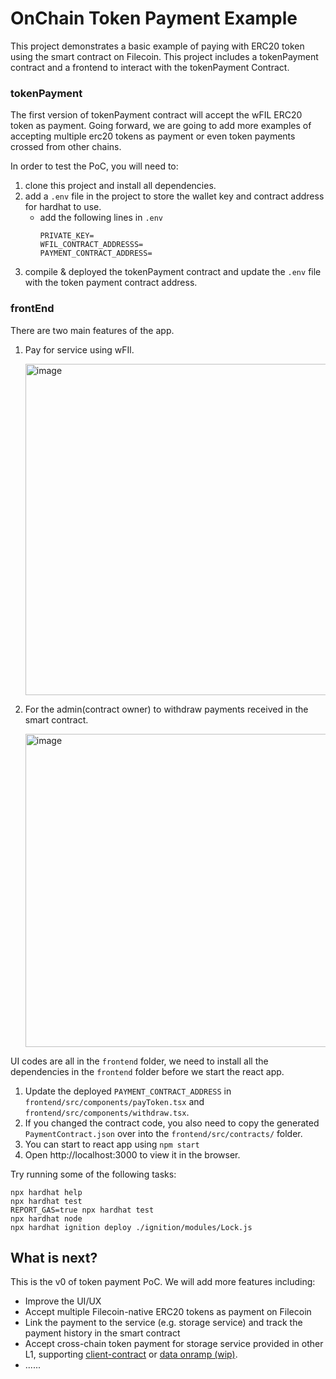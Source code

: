 # OnChain Token Payment Example

This project demonstrates a basic example of paying with ERC20 token using the smart contract on Filecoin. This project includes a tokenPayment contract and a frontend to interact with the tokenPayment Contract. 


### tokenPayment

The first version of tokenPayment contract will accept the wFIL ERC20 token as payment. Going forward, we are going to add more examples of accepting multiple erc20 tokens as payment or even token payments crossed from other chains.

In order to test the PoC, you will need to:
1. clone this project and install all dependencies.
1. add a `.env` file in the project to store the wallet key and contract address for hardhat to use.
    - add the following lines in `.env `
        ```
        PRIVATE_KEY=
        WFIL_CONTRACT_ADDRESSS=
        PAYMENT_CONTRACT_ADDRESS=
        ```
1. compile & deployed the tokenPayment contract and update the `.env` file with the token payment contract address.

### frontEnd
There are two main features of the app.
1. Pay for service using wFIl.

   <img width="530" alt="image" src="https://github.com/FIL-Builders/OnchainPayment/assets/34025001/22993cb1-f064-440e-8b87-398e654b50c6">

   
1. For the admin(contract owner) to withdraw payments received in the smart contract.

   <img width="501" alt="image" src="https://github.com/FIL-Builders/OnchainPayment/assets/34025001/f9af3ead-3476-4871-9486-9827ca5be15e">



UI codes are all in the `frontend` folder, we need to install all the dependencies in the `frontend` folder before we start the react app.

1. Update the deployed `PAYMENT_CONTRACT_ADDRESS` in `frontend/src/components/payToken.tsx` and `frontend/src/components/withdraw.tsx`.
1. If you changed the contract code, you also need to copy the generated `PaymentContract.json` over into the `frontend/src/contracts/` folder.
1. You can start to react app using `npm start`
1. Open http://localhost:3000 to view it in the browser. 

Try running some of the following tasks:

```shell
npx hardhat help
npx hardhat test
REPORT_GAS=true npx hardhat test
npx hardhat node
npx hardhat ignition deploy ./ignition/modules/Lock.js
```

## What is next?
This is the v0 of token payment PoC. We will add more features including:
- Improve the UI/UX
- Accept multiple Filecoin-native ERC20 tokens as payment on Filecoin
- Link the payment to the service (e.g. storage service) and track the payment history in the smart contract
- Accept cross-chain token payment for storage service provided in other L1, supporting [client-contract](https://github.com/filecoin-project/fvm-starter-kit-deal-making) or [data onramp (wip)](https://github.com/ZenGround0/onramp-contracts/tree/main).
- ......
